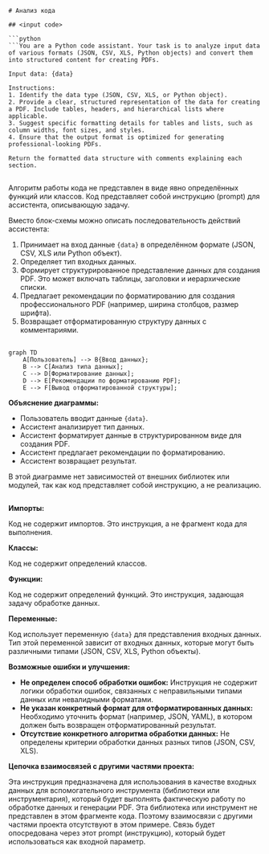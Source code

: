 ```MD
# Анализ кода

## <input code>

```python
```You are a Python code assistant. Your task is to analyze input data of various formats (JSON, CSV, XLS, Python objects) and convert them into structured content for creating PDFs.

Input data: {data}

Instructions:
1. Identify the data type (JSON, CSV, XLS, or Python object).
2. Provide a clear, structured representation of the data for creating a PDF. Include tables, headers, and hierarchical lists where applicable.
3. Suggest specific formatting details for tables and lists, such as column widths, font sizes, and styles.
4. Ensure that the output format is optimized for generating professional-looking PDFs.

Return the formatted data structure with comments explaining each section.
```
## <algorithm>

Алгоритм работы кода не представлен в виде явно определённых функций или классов. Код представляет собой инструкцию (prompt) для ассистента, описывающую задачу.  

Вместо блок-схемы можно описать последовательность действий ассистента:

1. Принимает на вход данные `{data}` в определённом формате (JSON, CSV, XLS или Python объект).
2. Определяет тип входных данных.
3. Формирует структурированное представление данных для создания PDF.  Это может включать таблицы, заголовки и иерархические списки.
4. Предлагает рекомендации по форматированию для создания профессионального PDF (например, ширина столбцов, размер шрифта).
5. Возвращает отформатированную структуру данных с комментариями.

## <mermaid>

```mermaid
graph TD
    A[Пользователь] --> B{Ввод данных};
    B --> C[Анализ типа данных];
    C --> D[Форматирование данных];
    D --> E[Рекомендации по форматированию PDF];
    E --> F[Вывод отформатированной структуры];
```

**Объяснение диаграммы:**

* Пользователь вводит данные `{data}`.
* Ассистент анализирует тип данных.
* Ассистент форматирует данные в структурированном виде для создания PDF.
* Ассистент предлагает рекомендации по форматированию.
* Ассистент возвращает результат.

В этой диаграмме нет зависимостей от внешних библиотек или модулей, так как код представляет собой инструкцию, а не реализацию.

## <explanation>

**Импорты:**

Код не содержит импортов. Это инструкция, а не фрагмент кода для выполнения.

**Классы:**

Код не содержит определений классов.

**Функции:**

Код не содержит определений функций.  Это инструкция, задающая задачу обработке данных.

**Переменные:**

Код использует переменную `{data}` для представления входных данных.  Тип этой переменной зависит от входных данных, которые могут быть различными типами (JSON, CSV, XLS, Python объекты).

**Возможные ошибки и улучшения:**

* **Не определен способ обработки ошибок:**  Инструкция не содержит логики обработки ошибок, связанных с неправильными типами данных или невалидными форматами.
* **Не указан конкретный формат для отформатированных данных:** Необходимо уточнить формат (например, JSON, YAML), в котором должен быть возвращен отформатированный результат.
* **Отсутствие конкретного алгоритма обработки данных:**  Не определены критерии обработки данных разных типов (JSON, CSV, XLS).

**Цепочка взаимосвязей с другими частями проекта:**

Эта инструкция предназначена для использования в качестве входных данных для вспомогательного инструмента (библиотеки или инструментария), который будет выполнять фактическую работу по обработке данных и генерации PDF.  Эта библиотека или инструмент не представлен в этом фрагменте кода.  Поэтому взаимосвязи с другими частями проекта отсутствуют в этом примере.  Связь будет опосредована через этот prompt (инструкцию), который будет использоваться как входной параметр.